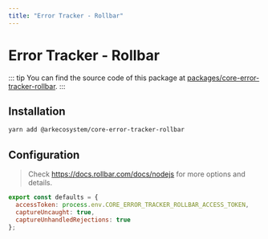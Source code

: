 ```yaml
---
title: "Error Tracker - Rollbar"
---
```


# Error Tracker - Rollbar

::: tip
You can find the source code of this package at [packages/core-error-tracker-rollbar](https://github.com/ArkEcosystem/core/tree/develop/packages/core-error-tracker-rollbar).
:::

## Installation

```bash
yarn add @arkecosystem/core-error-tracker-rollbar
```

## Configuration

> Check https://docs.rollbar.com/docs/nodejs for more options and details.

```js
export const defaults = {
  accessToken: process.env.CORE_ERROR_TRACKER_ROLLBAR_ACCESS_TOKEN,
  captureUncaught: true,
  captureUnhandledRejections: true
};
```
